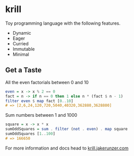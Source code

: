 # krill

Toy programming language with the following features.

- Dynamic
- Eager
- Curried
- Immutable
- Minimal

## Get a Taste

All the even factorials between 0 and 10

```haskell
even = x -> x % 2 == 0
fact = n -> if n == 0 then 1 else n * (fact $ n - 1)
filter even $ map fact [0..10]
# => [2,6,24,120,720,5040,40320,362880,3628800]
```

Sum numbers between 1 and 1000

```haskell
square = x -> x * x
sumOddSquares = sum . filter (not . even) . map square
sumOddSquares [1..100]
# => 166650
```

For more information and docs head to [krill.jakerunzer.com](https://krill.jakerunzer.com)
